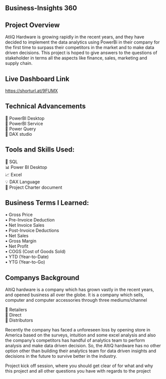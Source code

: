 ## Business-Insights 360

## Project Overview
AtliQ Hardware is growing rapidly in the recent years, and they have decided to implement the data analytics using PowerBi in their company for the first time to surpass their competitors in the market and to make data driven decisions. This project is hoped to give answers to the questions of stakeholder in terms all the aspects like finance, sales, marketing and supply chain.

## Live Dashboard Link
https://shorturl.at/9FUMX

## Technical Advancements
🔸 PowerBI Desktop  
🔸 PowerBI Service  
🔸 Power Query  
🔸 DAX studio  


## Tools and Skills Used:
💾 SQL  
📊 Power BI Desktop  
📈 Excel  
💡 DAX Language  
📑 Project Charter document  

## Business Terms I Learned:
• Gross Price  
• Pre-Invoice Deduction  
• Net Invoice Sales  
• Post-Invoice Deductions  
• Net Sales   
• Gross Margin  
• Net Profit  
• COGS (Cost of Goods Sold)  
• YTD (Year-to-Date)  
• YTG (Year-to-Go)  

## Companys Background

AltiQ hardware is a company which has grown vastly in the recent years, and opened business all over the globe. It is a company which sells, computer and computer accessories through three mediums/channel

🔸 Retailers  
🔸 Direct  
🔸 Distributors  

Recently the company has faced a unforeseen loss by opening store in America based on the surveys, intuition and some excel analysis and also the company’s competitors has handful of analytics team to perform analysis and make data driven decision. So, the AltiQ hardware has no other option other than building their analytics team for data driven insights and decisions in the future to survive better in the industry.

Project kick off session, where you should get clear of for what and why this project and all other questions you have with regards to the project
